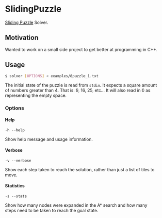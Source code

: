 # SlidingPuzzle

[Sliding Puzzle](https://en.wikipedia.org/wiki/15_puzzle) Solver.

## Motivation

Wanted to work on a small side project to get better at programming in C++.

## Usage

```bash
$ solver [OPTIONS] < examples/8puzzle_1.txt
```

The initial state of the puzzle is read from `stdin`. It expects a square amount of numbers greater than 4. That is: 9, 16, 25, etc... It will also read in 0 as representing the empty space.

### Options

#### Help

`-h --help`

Show help message and usage information.

#### Verbose

`-v --verbose`

Show each step taken to reach the solution, rather than just a list of tiles to move.

#### Statistics

`-s --stats`

Show how many nodes were expanded in the A* search and how many steps need to be taken to reach the goal state.
